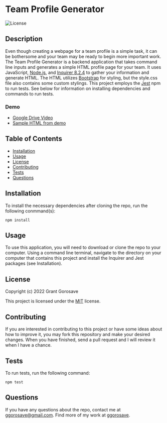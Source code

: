 # Team Profile Generator
![License](https://img.shields.io/badge/License-MIT-blue)

## Description
Even though creating a webpage for a team profile is a simple task, it can be bothersome and your team may be ready to begin more important work. The Team Profile Generator is a backend application that takes command line inputs and generates a simple HTML profile page for your team. It uses JavaScript, [Node.js](https://nodejs.org/en/), and [Inquirer 8.2.4](https://www.npmjs.com/package/inquirer/v/8.2.4) to gather your information and  generate HTML. The HTML utilizes [Bootstrap](https://getbootstrap.com/docs/5.2/getting-started/introduction/) for styling, but the  style.css file also contains some custom stylings. This project employs the [Jest](https://jestjs.io/) npm to run tests. See below for information on installing dependencies and commands to run tests. 

### Demo

- [Google Drive Video](https://drive.google.com/file/d/11B6LNXEN73Q1im6XsO7Vbog8nWrlBhIe/view?usp=sharing)
- [Sample HTML from demo](...)

## Table of Contents 

- [Installation](#installation)
- [Usage](#usage)
- [License](#license)
- [Contributing](#contributing)
- [Tests](#tests)
- [Questions](#questions)

## Installation

To install the necessary dependencies after cloning the repo, run the following conmmand(s):
  
```
npm install
```

## Usage

To use this application, you will need to download or clone the repo to your computer. Using a command line terminal, navigate to the directory on your computer that contains this project and install the Inquirer and Jest packages (see Installation).

## License
Copyright (c) 2022 Grant Gorosave

This project is licensed under the 	[MIT](https://github.com/ggorosave/Team_Profile_Generator/blob/main/LICENSE) license.

## Contributing

If you are interested in contributing to this project or have some ideas about how to improve it, you may fork this repository and make your desired changes. When you have finished, send a pull request and I will review it when I have a chance. 

## Tests

To run tests, run the following command:
```
npm test
```

## Questions

If you have any questions about the repo, contact me at [ggorosave@gmail.com](mailto:ggorosave@gmail.com). Find more of my work at [ggorosave](https://https://github.com/ggorosave).
